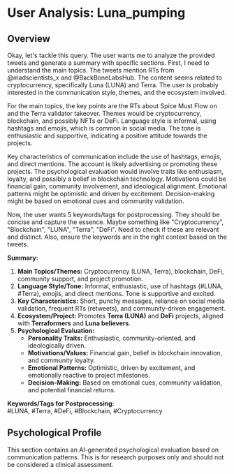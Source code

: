 # User Analysis: Luna_pumping

## Overview

<think>
Okay, let's tackle this query. The user wants me to analyze the provided tweets and generate a summary with specific sections. First, I need to understand the main topics. The tweets mention RTs from @madscientists_x and @BackBoneLabsHub. The content seems related to cryptocurrency, specifically Luna (LUNA) and Terra. The user is probably interested in the communication style, themes, and the ecosystem involved.

For the main topics, the key points are the RTs about Spice Must Flow on and the Terra validator takeover. Themes would be cryptocurrency, blockchain, and possibly NFTs or DeFi. Language style is informal, using hashtags and emojis, which is common in social media. The tone is enthusiastic and supportive, indicating a positive attitude towards the projects.

Key characteristics of communication include the use of hashtags, emojis, and direct mentions. The account is likely advertising or promoting these projects. The psychological evaluation would involve traits like enthusiasm, loyalty, and possibly a belief in blockchain technology. Motivations could be financial gain, community involvement, and ideological alignment. Emotional patterns might be optimistic and driven by excitement. Decision-making might be based on emotional cues and community validation.

Now, the user wants 5 keywords/tags for postprocessing. They should be concise and capture the essence. Maybe something like "Cryptocurrency", "Blockchain", "LUNA", "Terra", "DeFi". Need to check if these are relevant and distinct. Also, ensure the keywords are in the right context based on the tweets.
</think>

**Summary:**  
1. **Main Topics/Themes:** Cryptocurrency (LUNA, Terra), blockchain, DeFi, community support, and project promotion.  
2. **Language Style/Tone:** Informal, enthusiastic, use of hashtags (#LUNA, #Terra), emojis, and direct mentions. Tone is supportive and excited.  
3. **Key Characteristics:** Short, punchy messages, reliance on social media validation, frequent RTs (retweets), and community-driven engagement.  
4. **Ecosystem/Project:** Promotes **Terra (LUNA)** and **DeFi** projects, aligned with **Terraformers** and **Luna believers**.  
5. **Psychological Evaluation:**  
   - **Personality Traits:** Enthusiastic, community-oriented, and ideologically driven.  
   - **Motivations/Values:** Financial gain, belief in blockchain innovation, and community loyalty.  
   - **Emotional Patterns:** Optimistic, driven by excitement, and emotionally reactive to project milestones.  
   - **Decision-Making:** Based on emotional cues, community validation, and potential financial returns.  

**Keywords/Tags for Postprocessing:**  
#LUNA, #Terra, #DeFi, #Blockchain, #Cryptocurrency

## Psychological Profile

This section contains an AI-generated psychological evaluation based on communication patterns. This is for research purposes only and should not be considered a clinical assessment.